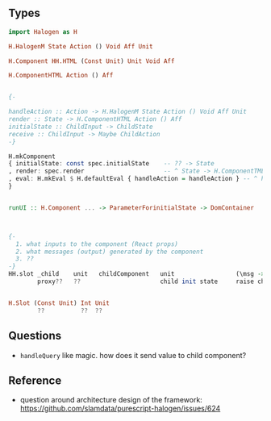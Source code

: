## Types

```purescript
import Halogen as H

H.HalogenM State Action () Void Aff Unit

H.Component HH.HTML (Const Unit) Unit Void Aff

H.ComponentHTML Action () Aff


{-

handleAction :: Action -> H.HalogenM State Action () Void Aff Unit
render :: State -> H.ComponentHTML Action () Aff
initialState :: ChildInput -> ChildState
receive :: ChildInput -> Maybe ChildAction
-}

H.mkComponent
{ initialState: const spec.initialState    -- ?? -> State
, render: spec.render                      -- ^ State -> H.ComponentTML action slots m
, eval: H.mkEval $ H.defaultEval { handleAction = handleAction } -- ^ handleAction :: action -> H.HalogenM state action () Void Aff Unit
}


runUI :: H.Component ... -> ParameterForinitialState -> DomContainer



{-
  1. what inputs to the component (React props)
  2. what messages (output) generated by the component
  3. ??
-}
HH.slot _child    unit   childComponent   unit                 (\msg -> Just $ AddMessage msg)
        proxy??   ??                      child init state     raise child message to parent (Action)


H.Slot (Const Unit) Int Unit
        ??          ??  ??
```

## Questions

- `handleQuery` like magic. how does it send value to child component?


## Reference

- question around architecture design of the framework: https://github.com/slamdata/purescript-halogen/issues/624
